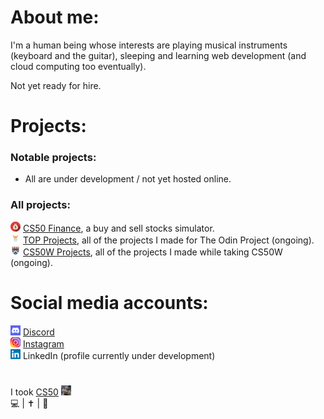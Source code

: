 # About me:
  
I'm a human being whose interests are playing musical instruments (keyboard and the guitar), sleeping and learning web development (and cloud computing too eventually).  

Not yet ready for hire.
  
# Projects:
  
### Notable projects:
* All are under development / not yet hosted online.  

### All projects:
![finance logo](https://github.com/AncientSoup/AncientSoup/blob/main/finance.png) [CS50 Finance](https://github.com/AncientSoup/cs50_finance), a buy and sell stocks simulator.  
![odinProject logo](https://github.com/AncientSoup/AncientSoup/blob/main/odin_project.png) [TOP Projects](https://github.com/AncientSoup/TOP-Projects), all of the projects I made for The Odin Project (ongoing).  
![harvardES logo](https://github.com/AncientSoup/AncientSoup/blob/main/cs50w.png) [CS50W Projects](https://github.com/AncientSoup/CS50W-Projects), all of the projects I made while taking CS50W (ongoing).  
  
# Social media accounts:
![discord logo](https://github.com/AncientSoup/AncientSoup/blob/main/discord.png) [Discord](https://discord.com/users/704914462238310450)  
![instagram logo](https://github.com/AncientSoup/AncientSoup/blob/main/insta.png) [Instagram](https://www.instagram.com/adobong_sunog)  
![linkedin logo](https://github.com/AncientSoup/AncientSoup/blob/main/linkedin.png) LinkedIn (profile currently under development)
#  
I took [CS50](https://cs50.harvard.edu/) ![cs50 logo](https://github.com/AncientSoup/AncientSoup/blob/main/favicon-16x16.png)  
💻 | ✝ | 🎸
